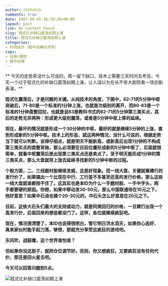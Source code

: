 ```yaml
---
author: chzhshch
comments: true
date: 2007-09-05 16:10:28+00:00
layout: post
link: No Content Found
slug: 程式化补缺口震荡如期上演
title: 程式化补缺口震荡如期上演
categories:
- 时政经济（缠中说禅经济学）
tags:
- 证券/理财
- 缠中说禅
---
```


			

** 今天的走势真没什么可说的，周一留下缺口，技术上需要三天时间去考验，今天一个过于程式化的补缺口震荡如期上演，让人误以为在长不安大剧院看一场京剧表演。**

**程式化震荡后，才是问题的关键。从纯技术的角度，下图中，62-71的5分钟中枢突破后，71-80是一个标准的1分钟上涨，也就是次级别的离开，而80-83是一个标准的1分钟盘整回拉，也就是说83是教科书式的62-71的5分钟第三类买点，其后的走势无非两种：形成更大级别震荡，或者是5分钟中枢上移的延续。**

**现在，最坏的情况就是形成一个30分钟的中枢，最好的就是继续5分钟的上涨，直到形成新的5分钟中枢。技术上的形态，就这两种情况，没什么可说的，根据走势当下就可以判断。说得仔细点，就是明天不能新高，或新高后出现1分钟的不构成第三类买点的盘整背驰，那么必须要在目前位置形成新的5分钟中枢了，后面就很简单，就看中枢震荡后是出现第三类买点还是卖点了。至于明天能形成1分钟的第三类买点，那么大盘就将上涨去延续寻找新的5分钟中枢的过程。**

**个股方面，二、三线题材股继续发威，这是好现象。而一线大盘，关键就看建行的发行价了，如果搞出一个比现在中行、工行差不多甚至还高的发行价格，那么这些一线大盘就谁都按不住了。这其实也是本ID为什么一手题材股、一手中字头，两手都要硬的原因。你想，如果中移动发30-50元，那么中国联通待在10元之下，他好意思？如果中石油也搞个20-30元的，中石头怎么好意思在20元之下。**

**目前，这些大石头们最大的支持或动力，就是同类回归的价格，一旦建行出现一个高发行价，后面回来的想低都没门了。这样，各位就继续疯狂吧。**

**现在，情况很清楚了，本ID也说得很明白，管它明日洪水滔天，如果你心态好、真来家伙时能手起刀落，够恨，那就充分享受这疯狂的游戏吧。**

**东风吹，战鼓擂，这个世界谁怕谁？**

**但如果你没这胆子，就把仓位调节好。否则，你又想疯狂，又要疯狂没有任何代价，那还是回火星去吧。**

**今天可以回答问题到5点。**

![程式化补缺口震荡如期上演](http://simg.sinajs.cn/blog7style/images/common/sg_trans.gif)
